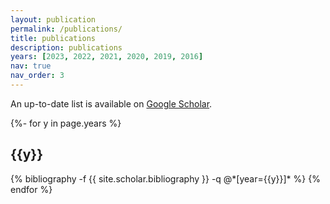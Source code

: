 ```yaml
---
layout: publication
permalink: /publications/
title: publications
description: publications
years: [2023, 2022, 2021, 2020, 2019, 2016]
nav: true
nav_order: 3
---
```

<!-- _pages/publications.md -->

<p>An up-to-date list is available on <a href="https://scholar.google.com/citations?user=f3Iz6qoAAAAJ" target="_blank" rel="noopener noreferrer">Google Scholar</a>.</p>

<div class="publications">

{%- for y in page.years %}
  <h2 class="year">{{y}}</h2>
  {% bibliography -f {{ site.scholar.bibliography }} -q @*[year={{y}}]* %}
{% endfor %}

</div>
